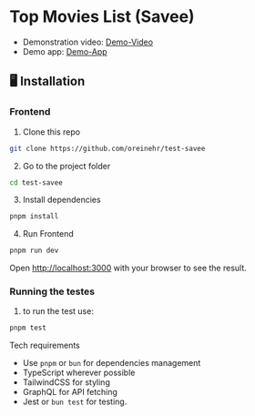 # Top Movies List (Savee)

 - Demonstration video: [Demo-Video](https://drive.google.com/file/d/1hkNqlAX50MvdNX1KSbRIf8dtPsqIKlT3/view?usp=sharing)
 - Demo app: [Demo-App](https://test-savee-git-main-guilherme-reinehrs-projects.vercel.app/)


## 🖥️ Installation

### Frontend

1. Clone this repo
```bash
git clone https://github.com/oreinehr/test-savee
```

2. Go to the project folder
```bash
cd test-savee
```

3. Install dependencies
```bash
pnpm install
```

4. Run Frontend
```bash
pnpm run dev
```

Open [http://localhost:3000](http://localhost:3000) with your browser to see the result.


### Running the testes

1. to run the test use:
```bash
pnpm test
```

Tech requirements
- Use `pnpm` or `bun` for dependencies management
- TypeScript wherever possible
- TailwindCSS for styling
- GraphQL for API fetching
- Jest or `bun test` for testing.
